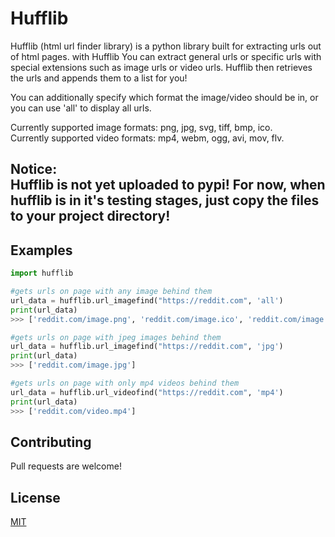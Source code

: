 # Hufflib

Hufflib (html url finder library) is a python library built for extracting urls out of html pages. 
with Hufflib You can extract general urls or specific urls with special extensions such as image urls or video urls.
Hufflib then retrieves the urls and appends them to a list for you! <br> 

You can additionally specify which format the image/video should be in, or you can use 'all' to display all urls. <br>

Currently supported image formats: png, jpg, svg, tiff, bmp, ico. <br>
Currently supported video formats: mp4, webm, ogg, avi, mov, flv. <br>

## Notice:<br> Hufflib is not yet uploaded to pypi! For now, when hufflib is in it's testing stages, just copy the files to your project directory! 

## Examples

```python
import hufflib

#gets urls on page with any image behind them
url_data = hufflib.url_imagefind("https://reddit.com", 'all')
print(url_data)
>>> ['reddit.com/image.png', 'reddit.com/image.ico', 'reddit.com/image.jpg']

#gets urls on page with jpeg images behind them 
url_data = hufflib.url_imagefind("https://reddit.com", 'jpg')
print(url_data)
>>> ['reddit.com/image.jpg'] 

#gets urls on page with only mp4 videos behind them
url_data = hufflib.url_videofind("https://reddit.com", 'mp4')
print(url_data)
>>> ['reddit.com/video.mp4'] 
```

## Contributing
Pull requests are welcome!

## License
[MIT](https://choosealicense.com/licenses/mit/)
